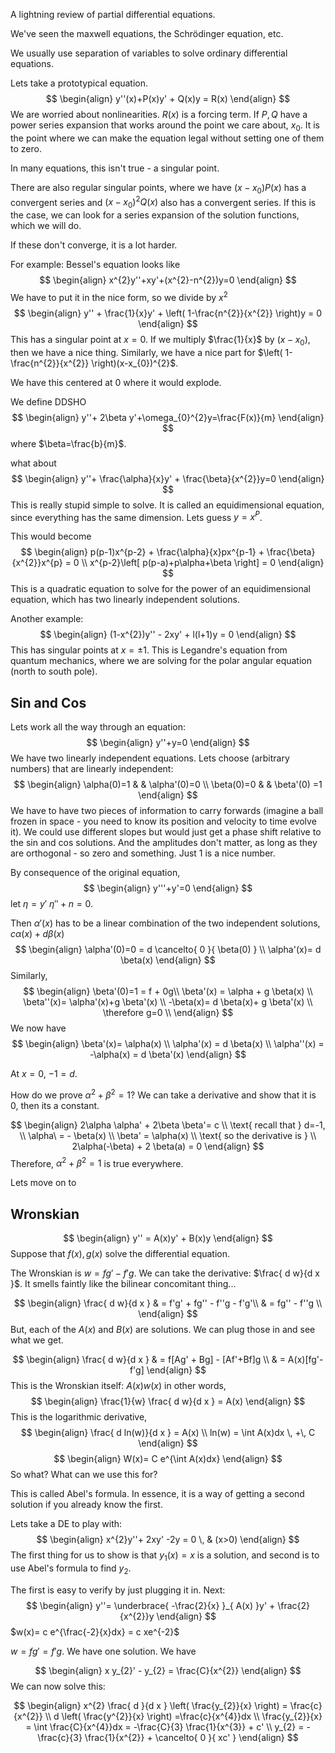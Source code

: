 A lightning review of partial differential equations.

We've seen the maxwell equations, the Schrödinger equation, etc. 

We usually use separation of variables to solve ordinary differential equations.

Lets take a prototypical equation.
$$
\begin{align}
y''(x)+P(x)y' + Q(x)y = R(x)
\end{align}
$$
We are worried about nonlinearities. $R(x)$ is a forcing term. If $P,Q$ have a power series expansion that works around the point we care about, $x_{0}$. 
It is the point where we can make the equation legal without setting one of them to zero. 

In many equations, this isn't true - a singular point. 

There are also regular singular points, where we have
$\left( x-x_{0} \right)P(x)$ has a convergent series and $(x-x_{0})^{2}Q(x)$ also has a convergent series. If this is the case, we can look for a series expansion of the solution functions, which we will do. 

If these don't converge, it is a lot harder.

For example: 
Bessel's equation looks like
$$
\begin{align}
x^{2}y''+xy'+(x^{2}-n^{2})y=0
\end{align}
$$
We have to put it in the nice form, so we divide by $x^{2}$
$$
\begin{align}
y'' + \frac{1}{x}y' + \left( 1-\frac{n^{2}}{x^{2}} \right)y = 0 
\end{align}
$$
This has a singular point at $x=0$. If we multiply $\frac{1}{x}$ by $(x-x_{0})$, then we have a nice thing. Similarly, we have a nice part for $\left( 1-\frac{n^{2}}{x^{2}} \right)(x-x_{0})^{2}$.

We have this centered at 0 where it would explode. 


We define DDSHO
$$
\begin{align}
y''+ 2\beta y'+\omega_{0}^{2}y=\frac{F(x)}{m}
\end{align}
$$
where $\beta=\frac{b}{m}$.




what about
$$
\begin{align}
y''+ \frac{\alpha}{x}y' + \frac{\beta}{x^{2}}y=0
\end{align}
$$
This is really stupid simple to solve. It is called an equidimensional equation, since everything has the same dimension. 
Lets guess $y=x^{P}$.

This would become
$$
\begin{align}
p(p-1)x^{p-2} + \frac{\alpha}{x}px^{p-1} + \frac{\beta}{x^{2}}x^{p} = 0 \\
x^{p-2}\left[ p(p-a)+p\alpha+\beta \right] = 0 
\end{align}
$$
This is a quadratic equation to solve for the power of an equidimensional equation, which has two linearly independent solutions. 


Another example: 
$$
\begin{align}
(1-x^{2})y'' - 2xy' + l(l+1)y = 0
\end{align}
$$
This has singular points at $x=\pm 1$. This is Legandre's equation from quantum mechanics, where we are solving for the polar angular equation (north to south pole).

## Sin and Cos
Lets work all the way through an equation:
$$
\begin{align}
y''+y=0
\end{align}
$$
We have two linearly independent equations. Lets choose (arbitrary numbers) that are linearly independent:
$$
\begin{align}
\alpha(0)=1 & &  \alpha'(0)=0 \\
\beta(0)=0 & &  \beta'(0) =1
\end{align}
$$
We have to have two pieces of information to carry forwards (imagine a ball frozen in space - you need to know its position and velocity to time evolve it). We could use different slopes but would just get a phase shift relative to the sin and cos solutions. And the amplitudes don't matter, as long as they are orthogonal - so zero and something. Just 1 is a nice number.

By consequence of the original equation,
$$
\begin{align}
y'''+y'=0
\end{align}
$$
let $\eta = y'$
$\eta '' + n=0$.

Then $\alpha'(x)$ has to be a linear combination of the two independent solutions, $c \alpha(x) + d \beta(x)$
$$
\begin{align}
\alpha'(0)=0 = d \cancelto{ 0 }{ \beta(0) } \\
\alpha'(x)= d \beta(x)
\end{align}
$$
Similarly, 
$$
\begin{align}
\beta'(0)=1 = f + 0g\\
\beta'(x) = \alpha + g \beta(x) \\
\beta''(x)= \alpha'(x)+g \beta'(x) \\
-\beta(x)= d \beta(x)+ g \beta'(x) \\
\therefore g=0 \\
\end{align}
$$
We now have
$$
\begin{align}
\beta'(x)= \alpha(x) \\
\alpha'(x) = d \beta(x) \\
\alpha''(x) = -\alpha(x) = d \beta'(x)
\end{align}
$$

At $x=0$, $-1=d$.

How do we prove $\alpha^{2}+\beta^{2}=1$?
We can take a derivative and show that it is 0, then its a constant.

$$
\begin{align}
2\alpha \alpha' + 2\beta \beta'= c  \\
\text{ recall that } d=-1,  \\
\alpha\ = - \beta(x) \\
\beta' = \alpha(x)  \\
\text{ so the derivative is } \\
2\alpha(-\beta) + 2 \beta(a) = 0
\end{align}
$$
Therefore, $\alpha^{2}+\beta^{2}=1$ is true everywhere. 


Lets move on to 
## Wronskian

$$
\begin{align}
y'' = A(x)y' + B(x)y
\end{align}
$$
Suppose that $f(x),g(x)$ solve the differential equation. 

The Wronskian is $w=fg'-f'g$. 
We can take the derivative: $\frac{ d w}{d x }$. It smells faintly like the bilinear concomitant thing...

$$
\begin{align}
\frac{ d w}{d x }  & = f'g' + fg'' - f''g - f'g'\\
 & =  fg'' - f''g  \\
\end{align}
$$
But, each of the $A(x)\text{ and } B(x)$ are solutions. We can plug those in and see what we get. 

$$
\begin{align}
\frac{ d w}{d x }  & = f[Ag' + Bg] - [Af'+Bf]g \\
 & = A(x)[fg'-f'g]
\end{align}
$$
This is the Wronskian itself: $A(x)w(x)$
in other words,
$$
\begin{align}
\frac{1}{w} \frac{ d w}{d x } = A(x)
\end{align}
$$
This is the logarithmic derivative,
$$
\begin{align}
\frac{ d ln(w)}{d x } = A(x) \\
ln(w) = \int A(x)dx \, +\,  C
\end{align}
$$
$$
\begin{align}
W(x)= C e^{\int A(x)dx}
\end{align}
$$
So what? What can we use this for?

This is called Abel's formula. In essence, it is a way of getting a second solution if you already know the first. 

Lets take a DE to play with:
$$
\begin{align}
x^{2}y''+ 2xy' -2y = 0 \,  & (x>0)
\end{align}
$$
The first thing for us to show is that
$y_{1}(x)=x$ is a solution, and second is to use Abel's formula to find $y_{2}$.

The first is easy to verify by just plugging it in.
Next:
$$
\begin{align}
y''= \underbrace{ -\frac{2}{x} }_{ A(x) }y' + \frac{2}{x^{2}}y
\end{align}
$$
$w(x)= c e^{\frac{-2}{x}dx} = c xe^{-2}$

$w = fg'=f'g$. We have one solution. We have

$$
\begin{align}
x y_{2}' - y_{2} = \frac{C}{x^{2}}
\end{align}
$$
We can now solve this:

$$
\begin{align}
x^{2} \frac{ d }{d x } \left( \frac{y_{2}}{x} \right) = \frac{c}{x^{2}} \\
d \left(  \frac{y^{2}}{x} \right) =\frac{c}{x^{4}}dx \\
\frac{y_{2}}{x} = \int \frac{C}{x^{4}}dx = -\frac{C}{3} \frac{1}{x^{3}} + c' \\
y_{2} = -\frac{c}{3} \frac{1}{x^{2}} + \cancelto{ 0 }{ xc' }
\end{align}
$$

